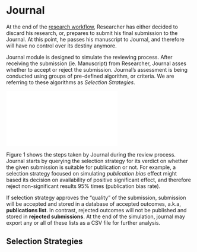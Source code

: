 # Journal

At the end of the [research workflow](research-workflow.md), Researcher has either decided to discard his research, or, prepares to submit his final submission to the Journal. At this point, he passes his manuscript to Journal, and therefore will have no control over its destiny anymore. 

Journal module is designed to simulate the reviewing process. After receiving the submission (ie. Manuscript) from Researcher, Journal asses whether to accept or reject the submission. Journal’s assessment is being conducted using groups of pre-defined algorithm, or criteria. We are referring to these algorithms as *Selection Strategies*. 

![<b>Figure 1.</b> Journal’s Reviewing Workflow](journal-review-workflow.md)

Figure 1 shows the steps taken by Journal during the review process. Journal starts by querying the selection strategy for its verdict on whether the given submission is suitable for publication or not. For example, a selection strategy focused on simulating *publication bias* effect might based its decision on availability of positive significant effect, and therefore reject non-significant results 95% times (publication bias rate).

If selection strategy approves the “quality” of the submission, submission will be accepted and stored in a database of accepted outcomes, a.k.a, **publications list**. In contrast, rejected outcomes will not be published and stored in **rejected submissions**. At the end of the simulation, journal may export any or all of these lists as a CSV file for further analysis.

## Selection Strategies

